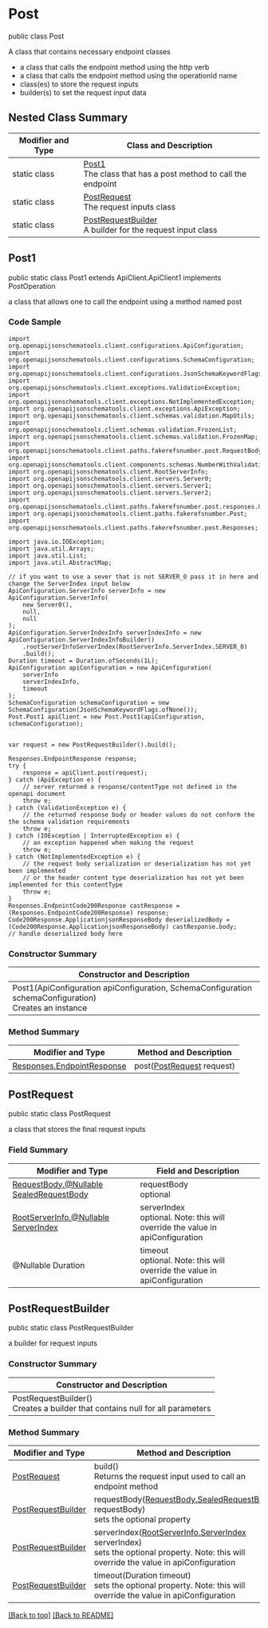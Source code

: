# Post

public class Post

A class that contains necessary endpoint classes
- a class that calls the endpoint method using the http verb
- a class that calls the endpoint method using the operationId name
- class(es) to store the request inputs
- builder(s) to set the request input data

## Nested Class Summary
| Modifier and Type | Class and Description |
| ----------------- | --------------------- |
| static class | [Post1](#post1)<br>The class that has a post method to call the endpoint |
| static class | [PostRequest](#postrequest)<br>The request inputs class |
| static class | [PostRequestBuilder](#postrequestbuilder)<br>A builder for the request input class |

## Post1
public static class Post1 extends ApiClient.ApiClient1 implements PostOperation<br>

a class that allows one to call the endpoint using a method named post

### Code Sample
```
import org.openapijsonschematools.client.configurations.ApiConfiguration;
import org.openapijsonschematools.client.configurations.SchemaConfiguration;
import org.openapijsonschematools.client.configurations.JsonSchemaKeywordFlags;
import org.openapijsonschematools.client.exceptions.ValidationException;
import org.openapijsonschematools.client.exceptions.NotImplementedException;
import org.openapijsonschematools.client.exceptions.ApiException;
import org.openapijsonschematools.client.schemas.validation.MapUtils;
import org.openapijsonschematools.client.schemas.validation.FrozenList;
import org.openapijsonschematools.client.schemas.validation.FrozenMap;
import org.openapijsonschematools.client.paths.fakerefsnumber.post.RequestBody;
import org.openapijsonschematools.client.components.schemas.NumberWithValidations;
import org.openapijsonschematools.client.RootServerInfo;
import org.openapijsonschematools.client.servers.Server0;
import org.openapijsonschematools.client.servers.Server1;
import org.openapijsonschematools.client.servers.Server2;
import org.openapijsonschematools.client.paths.fakerefsnumber.post.responses.Code200Response;
import org.openapijsonschematools.client.paths.fakerefsnumber.Post;
import org.openapijsonschematools.client.paths.fakerefsnumber.post.Responses;

import java.io.IOException;
import java.util.Arrays;
import java.util.List;
import java.util.AbstractMap;

// if you want to use a sever that is not SERVER_0 pass it in here and change the ServerIndex input below
ApiConfiguration.ServerInfo serverInfo = new ApiConfiguration.ServerInfo(
    new Server0(),
    null,
    null
);
ApiConfiguration.ServerIndexInfo serverIndexInfo = new ApiConfiguration.ServerIndexInfoBuilder()
    .rootServerInfoServerIndex(RootServerInfo.ServerIndex.SERVER_0)
    .build();
Duration timeout = Duration.ofSeconds(1L);
ApiConfiguration apiConfiguration = new ApiConfiguration(
    serverInfo
    serverIndexInfo,
    timeout
);
SchemaConfiguration schemaConfiguration = new SchemaConfiguration(JsonSchemaKeywordFlags.ofNone());
Post.Post1 apiClient = new Post.Post1(apiConfiguration, schemaConfiguration);


var request = new PostRequestBuilder().build();

Responses.EndpointResponse response;
try {
    response = apiClient.post(request);
} catch (ApiException e) {
    // server returned a response/contentType not defined in the openapi document
    throw e;
} catch (ValidationException e) {
    // the returned response body or header values do not conform the the schema validation requirements
    throw e;
} catch (IOException | InterruptedException e) {
    // an exception happened when making the request
    throw e;
} catch (NotImplementedException e) {
    // the request body serialization or deserialization has not yet been implemented
    // or the header content type deserialization has not yet been implemented for this contentType
    throw e;
}
Responses.EndpointCode200Response castResponse = (Responses.EndpointCode200Response) response;
Code200Response.ApplicationjsonResponseBody deserializedBody = (Code200Response.ApplicationjsonResponseBody) castResponse.body;
// handle deserialized body here
```
### Constructor Summary
| Constructor and Description |
| --------------------------- |
| Post1(ApiConfiguration apiConfiguration, SchemaConfiguration schemaConfiguration)<br>Creates an instance |

### Method Summary
| Modifier and Type | Method and Description |
| ----------------- | ---------------------- |
| [Responses.EndpointResponse](../../paths/fakerefsnumber/post/Responses.md#endpointresponse) | post([PostRequest](#postrequest) request) |

## PostRequest
public static class PostRequest<br>

a class that stores the final request inputs

### Field Summary
| Modifier and Type | Field and Description |
| ----------------- | --------------------- |
| [RequestBody.@Nullable SealedRequestBody](../../paths/fakerefsnumber/post/RequestBody.md#sealedrequestbody) | requestBody<br>optional |
| [RootServerInfo.@Nullable ServerIndex](../../RootServerInfo.md#serverindex) | serverIndex<br>optional. Note: this will override the value in apiConfiguration |
| @Nullable Duration | timeout<br>optional. Note: this will override the value in apiConfiguration |

## PostRequestBuilder
public static class PostRequestBuilder<br>

a builder for request inputs

### Constructor Summary
| Constructor and Description |
| --------------------------- |
| PostRequestBuilder()<br>Creates a builder that contains null for all parameters |

### Method Summary
| Modifier and Type | Method and Description |
| ----------------- | ---------------------- |
| [PostRequest](#postrequest) | build()<br>Returns the request input used to call an endpoint method |
| [PostRequestBuilder](#postrequestbuilder) | requestBody([RequestBody.SealedRequestBody](../../paths/fakerefsnumber/post/RequestBody.md#sealedrequestbody) requestBody)<br>sets the optional property |
| [PostRequestBuilder](#postrequestbuilder) | serverIndex([RootServerInfo.ServerIndex](../../RootServerInfo.md#serverindex) serverIndex)<br>sets the optional property. Note: this will override the value in apiConfiguration |
| [PostRequestBuilder](#postrequestbuilder) | timeout(Duration timeout)<br>sets the optional property. Note: this will override the value in apiConfiguration |

[[Back to top]](#top) [[Back to README]](../../../README.md)
